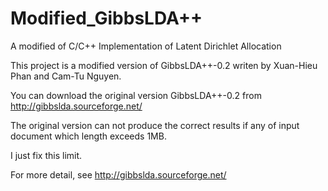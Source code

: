 Modified_GibbsLDA++
====================

A modified of C/C++ Implementation of Latent Dirichlet Allocation

This project is a modified version of GibbsLDA++-0.2 writen by Xuan-Hieu Phan and Cam-Tu Nguyen.

You can download the original version GibbsLDA++-0.2 from http://gibbslda.sourceforge.net/

The original version can not produce the correct results if any of input document which length exceeds 1MB.

I just fix this limit.

For more detail, see http://gibbslda.sourceforge.net/
